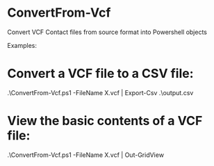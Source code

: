 # ConvertFrom-Vcf
Convert VCF Contact files from source format into Powershell objects

Examples:

# Convert a VCF file to a CSV file:
.\ConvertFrom-Vcf.ps1 -FileName X.vcf | Export-Csv .\output.csv

# View the basic contents of a VCF file:
.\ConvertFrom-Vcf.ps1 -FileName X.vcf | Out-GridView


